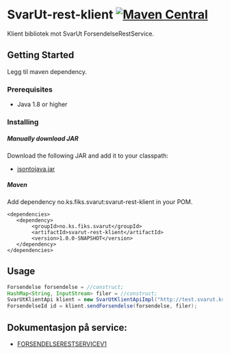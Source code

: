 # SvarUt-rest-klient [![Maven Central](https://maven-badges.herokuapp.com/maven-central/no.ks.fiks.svarut/svaurt-rest-klient/badge.svg)](https://maven-badges.herokuapp.com/maven-central/io.github.sharelison/jsontojava)

Klient bibliotek mot SvarUt ForsendelseRestService.

## Getting Started
Legg til maven dependency.

### Prerequisites

  - Java 1.8 or higher

### Installing

##### Manually download JAR 
Download the following JAR and add it to your classpath:

   * [jsontojava.jar](https://repo1.maven.org/maven2/io/github/sharelison/jsontojava/1.0.0/jsontojava-1.0.0.jar)


##### Maven
Add dependency no.ks.fiks.svarut:svarut-rest-klient in your POM.

    <dependencies>
       <dependency>
            <groupId>no.ks.fiks.svarut</groupId>
            <artifactId>svarut-rest-klient</artifactId>
            <version>1.0.0-SNAPSHOT</version>
       </dependency>
    </dependencies>


## Usage

```java
Forsendelse forsendelse = //construct;
HashMap<String, InputStream> filer = //construct;
SvarUtKlientApi klient = new SvarUtKlientApiImpl("http://test.svarut.ks.no", avsender, servicePassord);
ForsendelseId id = klient.sendForsendelse(forsendelse, filer);
```


## Dokumentasjon på service:
 
 * [FORSENDELSERESTSERVICEV1](https://ks-no.github.io/svarut/integrasjon/forsendelserestservicev1/)
